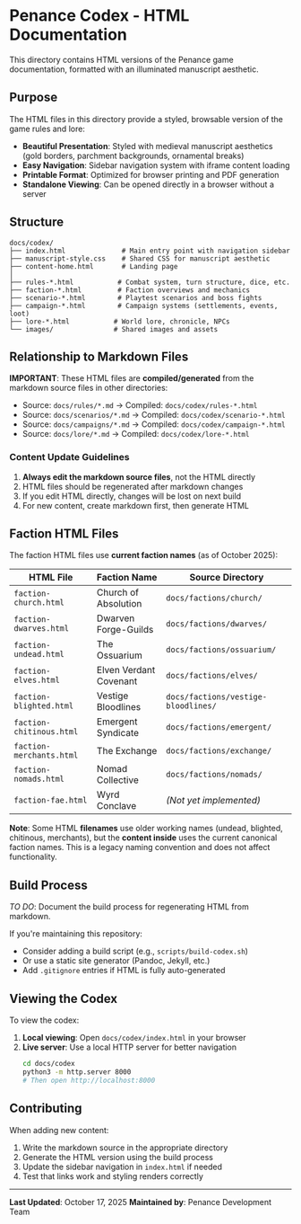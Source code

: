 # Penance Codex - HTML Documentation

This directory contains HTML versions of the Penance game documentation, formatted with an illuminated manuscript aesthetic.

## Purpose

The HTML files in this directory provide a styled, browsable version of the game rules and lore:

- **Beautiful Presentation**: Styled with medieval manuscript aesthetics (gold borders, parchment backgrounds, ornamental breaks)
- **Easy Navigation**: Sidebar navigation system with iframe content loading
- **Printable Format**: Optimized for browser printing and PDF generation
- **Standalone Viewing**: Can be opened directly in a browser without a server

## Structure

```
docs/codex/
├── index.html              # Main entry point with navigation sidebar
├── manuscript-style.css    # Shared CSS for manuscript aesthetic
├── content-home.html       # Landing page
│
├── rules-*.html           # Combat system, turn structure, dice, etc.
├── faction-*.html         # Faction overviews and mechanics
├── scenario-*.html        # Playtest scenarios and boss fights
├── campaign-*.html        # Campaign systems (settlements, events, loot)
├── lore-*.html           # World lore, chronicle, NPCs
└── images/               # Shared images and assets
```

## Relationship to Markdown Files

**IMPORTANT**: These HTML files are **compiled/generated** from the markdown source files in other directories:

- Source: `docs/rules/*.md` → Compiled: `docs/codex/rules-*.html`
- Source: `docs/scenarios/*.md` → Compiled: `docs/codex/scenario-*.html`
- Source: `docs/campaigns/*.md` → Compiled: `docs/codex/campaign-*.html`
- Source: `docs/lore/*.md` → Compiled: `docs/codex/lore-*.html`

### Content Update Guidelines

1. **Always edit the markdown source files**, not the HTML directly
2. HTML files should be regenerated after markdown changes
3. If you edit HTML directly, changes will be lost on next build
4. For new content, create markdown first, then generate HTML

## Faction HTML Files

The faction HTML files use **current faction names** (as of October 2025):

| HTML File | Faction Name | Source Directory |
|-----------|--------------|------------------|
| `faction-church.html` | Church of Absolution | `docs/factions/church/` |
| `faction-dwarves.html` | Dwarven Forge-Guilds | `docs/factions/dwarves/` |
| `faction-undead.html` | The Ossuarium | `docs/factions/ossuarium/` |
| `faction-elves.html` | Elven Verdant Covenant | `docs/factions/elves/` |
| `faction-blighted.html` | Vestige Bloodlines | `docs/factions/vestige-bloodlines/` |
| `faction-chitinous.html` | Emergent Syndicate | `docs/factions/emergent/` |
| `faction-merchants.html` | The Exchange | `docs/factions/exchange/` |
| `faction-nomads.html` | Nomad Collective | `docs/factions/nomads/` |
| `faction-fae.html` | Wyrd Conclave | *(Not yet implemented)* |

**Note**: Some HTML **filenames** use older working names (undead, blighted, chitinous, merchants), but the **content inside** uses the current canonical faction names. This is a legacy naming convention and does not affect functionality.

## Build Process

*TO DO*: Document the build process for regenerating HTML from markdown.

If you're maintaining this repository:
- Consider adding a build script (e.g., `scripts/build-codex.sh`)
- Or use a static site generator (Pandoc, Jekyll, etc.)
- Add `.gitignore` entries if HTML is fully auto-generated

## Viewing the Codex

To view the codex:

1. **Local viewing**: Open `docs/codex/index.html` in your browser
2. **Live server**: Use a local HTTP server for better navigation
   ```bash
   cd docs/codex
   python3 -m http.server 8000
   # Then open http://localhost:8000
   ```

## Contributing

When adding new content:

1. Write the markdown source in the appropriate directory
2. Generate the HTML version using the build process
3. Update the sidebar navigation in `index.html` if needed
4. Test that links work and styling renders correctly

---

**Last Updated**: October 17, 2025
**Maintained by**: Penance Development Team
